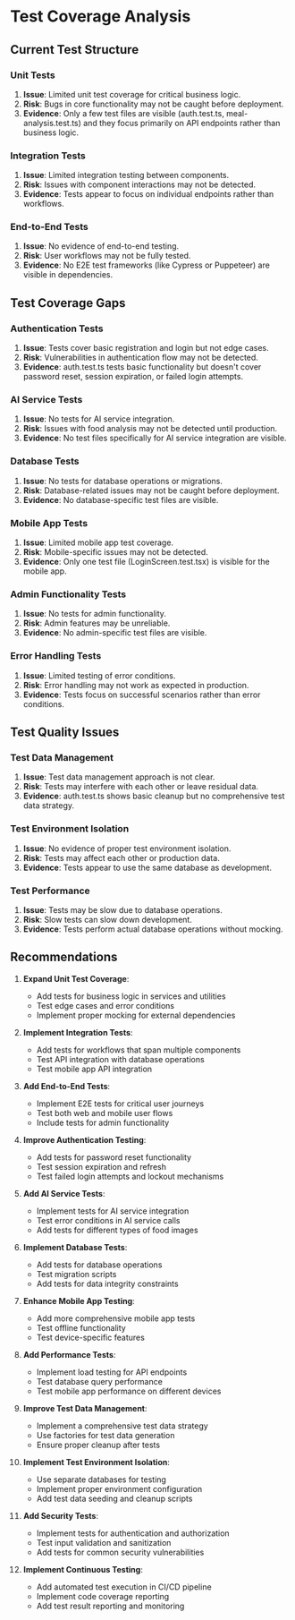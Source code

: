 # Test Coverage Analysis

## Current Test Structure

### Unit Tests
1. **Issue**: Limited unit test coverage for critical business logic.
2. **Risk**: Bugs in core functionality may not be caught before deployment.
3. **Evidence**: Only a few test files are visible (auth.test.ts, meal-analysis.test.ts) and they focus primarily on API endpoints rather than business logic.

### Integration Tests
1. **Issue**: Limited integration testing between components.
2. **Risk**: Issues with component interactions may not be detected.
3. **Evidence**: Tests appear to focus on individual endpoints rather than workflows.

### End-to-End Tests
1. **Issue**: No evidence of end-to-end testing.
2. **Risk**: User workflows may not be fully tested.
3. **Evidence**: No E2E test frameworks (like Cypress or Puppeteer) are visible in dependencies.

## Test Coverage Gaps

### Authentication Tests
1. **Issue**: Tests cover basic registration and login but not edge cases.
2. **Risk**: Vulnerabilities in authentication flow may not be detected.
3. **Evidence**: auth.test.ts tests basic functionality but doesn't cover password reset, session expiration, or failed login attempts.

### AI Service Tests
1. **Issue**: No tests for AI service integration.
2. **Risk**: Issues with food analysis may not be detected until production.
3. **Evidence**: No test files specifically for AI service integration are visible.

### Database Tests
1. **Issue**: No tests for database operations or migrations.
2. **Risk**: Database-related issues may not be caught before deployment.
3. **Evidence**: No database-specific test files are visible.

### Mobile App Tests
1. **Issue**: Limited mobile app test coverage.
2. **Risk**: Mobile-specific issues may not be detected.
3. **Evidence**: Only one test file (LoginScreen.test.tsx) is visible for the mobile app.

### Admin Functionality Tests
1. **Issue**: No tests for admin functionality.
2. **Risk**: Admin features may be unreliable.
3. **Evidence**: No admin-specific test files are visible.

### Error Handling Tests
1. **Issue**: Limited testing of error conditions.
2. **Risk**: Error handling may not work as expected in production.
3. **Evidence**: Tests focus on successful scenarios rather than error conditions.

## Test Quality Issues

### Test Data Management
1. **Issue**: Test data management approach is not clear.
2. **Risk**: Tests may interfere with each other or leave residual data.
3. **Evidence**: auth.test.ts shows basic cleanup but no comprehensive test data strategy.

### Test Environment Isolation
1. **Issue**: No evidence of proper test environment isolation.
2. **Risk**: Tests may affect each other or production data.
3. **Evidence**: Tests appear to use the same database as development.

### Test Performance
1. **Issue**: Tests may be slow due to database operations.
2. **Risk**: Slow tests can slow down development.
3. **Evidence**: Tests perform actual database operations without mocking.

## Recommendations

1. **Expand Unit Test Coverage**: 
   - Add tests for business logic in services and utilities
   - Test edge cases and error conditions
   - Implement proper mocking for external dependencies

2. **Implement Integration Tests**: 
   - Add tests for workflows that span multiple components
   - Test API integration with database operations
   - Test mobile app API integration

3. **Add End-to-End Tests**: 
   - Implement E2E tests for critical user journeys
   - Test both web and mobile user flows
   - Include tests for admin functionality

4. **Improve Authentication Testing**: 
   - Add tests for password reset functionality
   - Test session expiration and refresh
   - Test failed login attempts and lockout mechanisms

5. **Add AI Service Tests**: 
   - Implement tests for AI service integration
   - Test error conditions in AI service calls
   - Add tests for different types of food images

6. **Implement Database Tests**: 
   - Add tests for database operations
   - Test migration scripts
   - Add tests for data integrity constraints

7. **Enhance Mobile App Testing**: 
   - Add more comprehensive mobile app tests
   - Test offline functionality
   - Test device-specific features

8. **Add Performance Tests**: 
   - Implement load testing for API endpoints
   - Test database query performance
   - Test mobile app performance on different devices

9. **Improve Test Data Management**: 
   - Implement a comprehensive test data strategy
   - Use factories for test data generation
   - Ensure proper cleanup after tests

10. **Implement Test Environment Isolation**: 
    - Use separate databases for testing
    - Implement proper environment configuration
    - Add test data seeding and cleanup scripts

11. **Add Security Tests**: 
    - Implement tests for authentication and authorization
    - Test input validation and sanitization
    - Add tests for common security vulnerabilities

12. **Implement Continuous Testing**: 
    - Add automated test execution in CI/CD pipeline
    - Implement code coverage reporting
    - Add test result reporting and monitoring